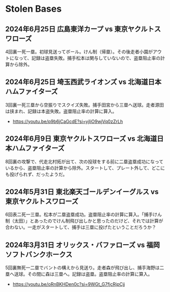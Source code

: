 # Stolen Bases

## 2024年6月25日 広島東洋カープ vs 東京ヤクルトスワローズ

4回裏一死一塁。初球見送ってボール。けん制（帰塁）。その後走者小園がアウトになって、記録は盗塁失敗。捕手松本は関与していないので、盗塁阻止率の計算から除外。

## 2024年6月25日 埼玉西武ライオンズ vs 北海道日本ハムファイターズ

3回裏一死三塁から空振りでスクイズ失敗。捕手田宮から三塁へ送球。走者源田は挟まれ、記録は本盗失敗。盗塁阻止率の計算に算入。

- https://youtu.be/p9b6jCaGcdE?si=yjliO9wjVq0zZrLh

## 2024年6月9日 東京ヤクルトスワローズ vs 北海道日本ハムファイターズ

8回裏の攻撃で、代走北村拓が出て、次の投球をする前に二塁盗塁成功になっているから、盗塁阻止率の計算から除外。スタートして、プレート外して、どこにも投げられず、だったようだ。

## 2024年5月31日 東北楽天ゴールデンイーグルス vs 東京ヤクルトスワローズ

6回表二死一三塁。松本が二塁盗塁成功。盗塁阻止率の計算に算入。「捕手けん制（太田）」とあったのでけん制飛び出しかと思ったのだけど、それでは計算が合わない。一走がスタートして、捕手は三塁に投げたということだろうか？

## 2024年3月31日 オリックス・バファローズ vs 福岡ソフトバンクホークス

5回裏無死一二塁でバントの構えから見送り。走者森が飛び出し、捕手海野は二塁へ送球。その間に森は三塁へ。記録は盗塁。盗塁阻止率の計算に算入。

- https://youtu.be/oRnBKHDen0c?si=9WGt_G7fjcRjpCjj

